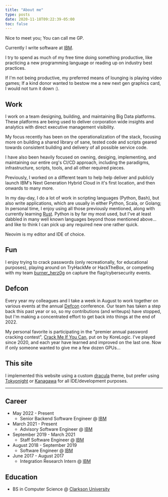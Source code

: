 ```yaml
---
title: "About me"
type: posts
date: 2020-11-18T09:22:39-05:00
toc: false
---
```


Nice to meet you; You can call me GP.

Currently I write software at [IBM](https://www.ibm.com).

I try to spend as much of my free time doing something productive, like
practicing a new programming language or reading up on industry best
practices.

If I'm not being productive, my preferred means of lounging is playing
video games; If a kind donor wanted to bestow me a new next gen graphics
card, I would not turn it down :).

## Work

I work on a team designing, building, and maintaining Big
Data platforms. These platforms are being used to deliver corporation
wide insights and analytics with direct executive management visibility.

My focus recently has been on the operationalization of the stack,
focusing more on building a shared library of sane, tested code and
scripts geared towards consistent building and delivery of all possible
service code.

I have also been heavily focused on owning, desiging, implementing, and
maintaining our entire org's CI/CD approach, including the paradigms,
infrastructure, scripts, tools, and all other required pieces.

Previously, I worked on a different team to help help deliver and
publicly launch IBM's Next Generation Hybrid Cloud in it's first
location, and then onwards to many more.

In my day-day, I do a lot of work in scripting languages (Python,
Bash), but also write applications, which are usually in either
Python, Scala, or Golang; In personal time, I enjoy using all those
previously mentioned, along with currently learning
[Rust](https://www.rust-lang.org/). Python is by far my most used, but
I've at least dabbled in many well known languages beyond those
mentioned above... and like to think I can pick up any required new
one rather quick.

Neovim is my editor and IDE of choice.

## Fun

I enjoy trying to crack passwords (only recreationally, for educational
purposes), playing around on TryHackMe or HackTheBox, or competing
with my team [burner_herz0g](https://ctftime.org/team/63292) on
capture the flag/cybersecurity events.

## Defcon

Every year my colleagues and I take a week in August to work together
on various events at the annual [Defcon](https://defcon.org/)
conference. Our team has taken a step back this past year or so, so my
contributions (and writeups) have stopped, but I'm making a
concentrated effort to get back into things at the end of 2022.

My personal favorite is participating in the "premier annual password
cracking contest", [Crack Me If You Can](https://contest.korelogic.com/),
put on by KoreLogic. I've played since 2020, and each year have learned
and improved on the last one. Now if only someone wanted to give me a
few dozen GPUs...

## This site

I implemented this website using a custom [dracula](https://draculatheme.com/)
theme, but prefer using [Tokyonight](https://github.com/folke/tokyonight.nvim)
or [Kanagawa](https://github.com/rebelot/kanagawa.nvim) for all
IDE/development purposes.

---

## Career

 * May 2022 - Present
   * Senior Backend Software Engineer @ [IBM](https://www.ibm.com/us-en/?ar=1)
 * March 2021 - Present
   * Advisory Software Engineer @ [IBM](https://www.ibm.com/us-en/?ar=1)
 * September 2019 - March 2021
   * Staff Software Engineer @ [IBM](https://www.ibm.com/us-en/?ar=1)
 * August 2018 - September 2019
   * Software Engineer @ [IBM](https://www.ibm.com/us-en/?ar=1)
 * June 2017 - August 2017
   * Integration Research Intern @ [IBM](https://www.ibm.com/us-en/?ar=1)

## Education

 * BS in Computer Science @ [Clarkson University](https://www.clarkson.edu/)
